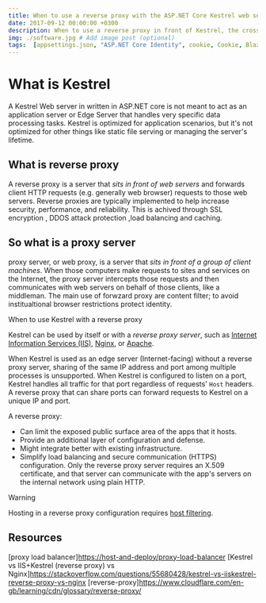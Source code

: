 ```yaml
---
title: When to use a reverse proxy with the ASP.NET Core Kestrel web server
date: 2017-09-12 00:00:00 +0300
description: When to use a reverse proxy in front of Kestrel, the cross-platform web server for ASP.NET Core.
img: ./software.jpg # Add image post (optional)
tags:  [appsettings.json, "ASP.NET Core Identity", cookie, Cookie, Blazor, "Blazor Server", "Blazor WebAssembly", "Identity", "Let's Encrypt", Razor, SignalR]
---
```


# What is Kestrel

A Kestrel Web server in written in ASP.NET core is not meant to act as an application server or Edge Server that handles very specific data processing tasks. Kestrel is optimized for application scenarios, but it's not optimized for other things like static file serving or managing the server's lifetime.


## What is reverse proxy

A reverse proxy is a server that *sits in front of web servers* and forwards client  HTTP requests (e.g. generally web browser) requests to those web servers.
Reverse proxies are typically implemented to help increase security, performance, and reliability. This is achived through SSL encryption , DDOS attack protection ,load balancing and caching.

## So what is a proxy server

proxy server, or web proxy, is a server that *sits in front of a group of client machines*. When those computers make requests to sites and services on the Internet, the proxy server intercepts those requests and then communicates with web servers on behalf of those clients, like a middleman. The main use of forwzard proxy are content filter; to avoid  institualtional browser restrictions  protect identity.



When to use Kestrel with a reverse proxy

Kestrel can be used by itself or with a *reverse proxy server*, such as [Internet Information Services (IIS)](https://www.iis.net/), [Nginx](https://nginx.org), or [Apache](https://httpd.apache.org/).

When Kestrel is used as an edge server (Internet-facing)  without a reverse proxy server, sharing of the same IP address and port among multiple processes is unsupported. When Kestrel is configured to listen on a port, Kestrel handles all traffic for that port regardless of requests' `Host` headers. A reverse proxy that can share ports can forward requests to Kestrel on a unique IP and port.

A reverse proxy:

* Can limit the exposed public surface area of the apps that it hosts.
* Provide an additional layer of configuration and defense.
* Might integrate better with existing infrastructure.
* Simplify load balancing and secure communication (HTTPS) configuration. Only the reverse proxy server requires an X.509 certificate, and that server can communicate with the app's servers on the internal network using plain HTTP.

> [!WARNING]
> Hosting in a reverse proxy configuration requires [host filtering](xref:fundamentals/servers/kestrel/host-filtering).

## Resources

[proxy load balancer]<https://host-and-deploy/proxy-load-balancer>
[Kestrel vs IIS+Kestrel (reverse proxy) vs Nginx]<https://stackoverflow.com/questions/55680428/kestrel-vs-iiskestrel-reverse-proxy-vs-nginx>
[reverse-proxy]<https://www.cloudflare.com/en-gb/learning/cdn/glossary/reverse-proxy/>
